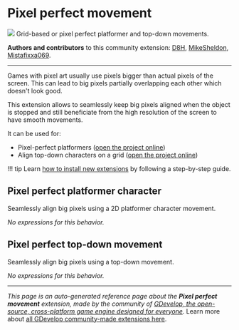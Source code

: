 # Pixel perfect movement

<img src="https://resources.gdevelop-app.com/assets/Icons/Line Hero Pack/Master/SVG/Graphic Design/Graphic Design_grid.svg" class="extension-icon"></img>
Grid-based or pixel perfect platformer and top-down movements.

**Authors and contributors** to this community extension: [D8H](https://gd.games/D8H), [MikeSheldon](https://gd.games/MikeSheldon), [Mistafixxa069](https://gd.games/Mistafixxa069).

---

Games with pixel art usually use pixels bigger than actual pixels of the screen. This can lead to big pixels partially overlapping each other which doesn't look good.

This extension allows to seamlessly keep big pixels aligned when the object is stopped and still beneficiate from the high resolution of the screen to have smooth movements.

It can be used for:

* Pixel-perfect platformers ([open the project online](https://editor.gdevelop.io/?project=example://platformer-with-tilemap))
* Align top-down characters on a grid ([open the project online](https://editor.gdevelop.io/?project=example://top-down-grid-movement))

!!! tip
    Learn [how to install new extensions](/gdevelop5/extensions/search) by following a step-by-step guide.



## Pixel perfect platformer character 

Seamlessly align big pixels using a 2D platformer character movement. 

_No expressions for this behavior._


## Pixel perfect top-down movement 

Seamlessly align big pixels using a top-down movement. 

_No expressions for this behavior._



---

*This page is an auto-generated reference page about the **Pixel perfect movement** extension, made by the community of [GDevelop, the open-source, cross-platform game engine designed for everyone](https://gdevelop.io/).* Learn more about [all GDevelop community-made extensions here](/gdevelop5/extensions).
